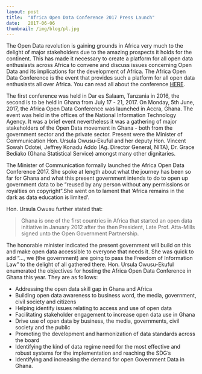 ```yaml
---
layout: post 
title:  "Africa Open Data Conference 2017 Press Launch"
date:   2017-06-06
thumbnail: /img/blog/pl.jpg
---
```


The Open Data revolution is gaining grounds in Africa very much to the delight of major stakeholders due to the amazing prospects it holds for the continent. This has made it necessary to create a platform for all open data enthusiasts across Africa to convene and discuss issues concerning Open Data and its implications for the development of Africa. The Africa Open Data Conference is the event that provides such a platform for all open data enthusiasts all over Africa. You can read all about the conference  [HERE](http://africaopendata.net/).

The first conference was held in Dar es Salaam, Tanzania in 2016, the second is to be held in Ghana from July 17 - 21, 2017. On Monday, 5th June, 2017, the Africa Open Data Conference was launched in Accra, Ghana. The event was held in the offices of the National Information Technology Agency. It was a brief event nevertheless it was a gathering of major stakeholders of the Open Data movement in Ghana - both from the government sector and the private sector. Present were the Minister of Communication Hon. Ursula Owusu-Ekuful and her deputy Hon. Vincent Sowah Odotei, Jeffrey Konadu Addo (Ag. Director General, NITA), Dr. Grace Bediako (Ghana Statistical Service) amongst many other dignitaries. 
 
The Minister of Communication formally launched the Africa Open Data Conference 2017. She spoke at length about what the journey has been so far for Ghana and what this present government intends to do to open up government data to be “reused by any person without any permissions or royalties on copyright”.She went on to lament that ‘Africa remains in the dark as data education is limited'. 
 
Hon. Ursula Owusu further stated that:
> Ghana is one of the first countries in Africa that started an open data initiative in January 2012 after the then President, Late Prof. Atta-Mills signed unto the Open Government Partnership.
 
The honorable minister indicated the present government will build on this and make open data accessible to everyone that needs it. She was quick to add “..., we (the government) are going to pass the Freedom of Information Law” to the delight of all gathered there. Hon. Ursula Owusu-Ekuful enumerated the objectives for hosting the Africa Open Data Conference in Ghana this year. They are as follows:

* Addressing the open data skill gap in Ghana and Africa
* Building  open data awareness to business word, the media, government, civil society and citizens
* Helping identify issues relating to access and use of open data
* Facilitating stakeholder engagement to increase open data use in Ghana
* Drive use of open data by business, the media, governments, civil society and the public
* Promoting the development and harmonization of data standards across the board
* Identifying the kind of data regime need for the most effective and robust systems for the implementation and reaching the SDG’s
* Identifying and increasing the demand for open Government Data in Ghana.
